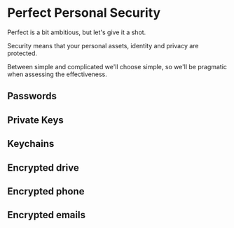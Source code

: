 # Perfect Personal Security

Perfect is a bit ambitious, but let's give it a shot.

Security means that your personal assets, identity and privacy are protected.

Between simple and complicated we'll choose simple, so we'll be pragmatic when assessing the effectiveness.

## Passwords
## Private Keys
## Keychains
## Encrypted drive
## Encrypted phone
## Encrypted emails

